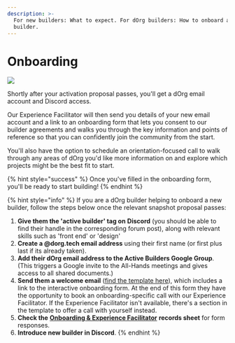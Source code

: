 ```yaml
---
description: >-
  For new builders: What to expect. For dOrg builders: How to onboard a new
  builder.
---
```


# Onboarding

![](https://media4.giphy.com/media/3oEduUtBxr9wzS0DZu/giphy.gif?cid=ecf05e47oo0m24vbyfz5wb19bu7zdoer71xe9ptup4oerddh&rid=giphy.gif&ct=g)

Shortly after your activation proposal passes, you'll get a dOrg email account and Discord access.

Our Experience Facilitator will then send you details of your new email account and a link to an onboarding form that lets you consent to our builder agreements and walks you through the key information and points of reference so that you can confidently join the community from the start.

You'll also have the option to schedule an orientation-focused call to walk through any areas of dOrg you'd like more information on and explore which projects might be the best fit to start.

{% hint style="success" %}
Once you've filled in the onboarding form, you'll be ready to start building!
{% endhint %}

{% hint style="info" %}
If you are a dOrg builder helping to onboard a new builder, follow the steps below once the relevant snapshot proposal passes:

1. **Give them the 'active builder' tag on** **Discord** \(you should be able to find their handle in the corresponding forum post\), along with relevant skills such as 'front end' or 'design'
2. **Create a @dorg.tech email address** using their first name \(or first plus last if its already taken\).
3. **Add their dOrg email address to the Active Builders Google Group**. \(This triggers a Google invite to the All-Hands meetings and gives access to all shared documents.\)
4. **Send them a welcome email** \([find the template here](https://forum.dorg.tech/t/onboarding-welcome-email-template/224)\), which includes a link to the interactive onboarding form. At the end of this form they have the opportunity to book an onboarding-specific call with our Experience Facilitator. If the Experience Facilitator isn't available, there's a section in the template to offer a call with yourself instead.
5. **Check the** [**Onboarding & Experience Facilitator**](https://docs.google.com/spreadsheets/d/1dJEASJk7orOm50cb8Nnye-X3DsVUHVdt2xJ0T45R0nw/edit?resourcekey#gid=669100684) **records sheet** for form responses.
6. **Introduce new builder in Discord**.
{% endhint %}

